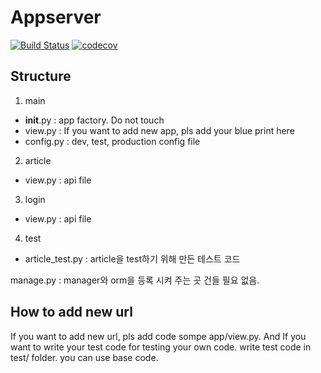 # Appserver

[![Build Status](https://travis-ci.com/Algostu/Appserver.svg?token=G8pVCbCauf3DdVpT6k6s&branch=master)](https://travis-ci.com/Algostu/Appserver)
[![codecov](https://codecov.io/gh/Algostu/Appserver/branch/master/graph/badge.svg?token=Q60ZB3RKIR)](https://codecov.io/gh/Algostu/Appserver/)

## Structure  

1. main
  - __init__.py : app factory. Do not touch 
  - view.py : If you want to add new app, pls add your blue print here
  - config.py : dev, test, production config file
  
2. article
- view.py : api file

3. login 
- view.py : api file

4. test
- article_test.py : article을 test하기 위해 만든 테스트 코드
   
manage.py : manager와 orm을 등록 시켜 주는 곳 건들 필요 없음.

## How to add new url

If you want to add new url, pls add code sompe app/view.py. And If you want to write your test code for testing your own code. write test code in test/ folder. you can use base code.
